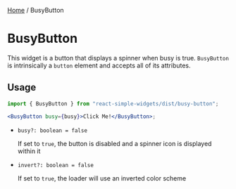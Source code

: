 [Home](../../../README.md) / BusyButton

# BusyButton

This widget is a button that displays a spinner when busy is true. `BusyButton` is intrinsically a `button` element and accepts all of its attributes.

## Usage

```jsx
import { BusyButton } from "react-simple-widgets/dist/busy-button";

<BusyButton busy={busy}>Click Me!</BusyButton>;
```

- `busy?: boolean = false`

  If set to `true`, the button is disabled and a spinner icon is displayed within it

- `invert?: boolean = false`

  If set to `true`, the loader will use an inverted color scheme
